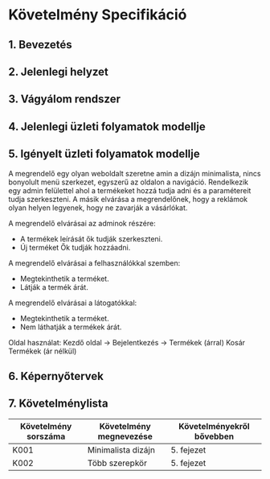# Követelmény Specifikáció
## 1. Bevezetés
## 2. Jelenlegi helyzet
## 3. Vágyálom rendszer
## 4. Jelenlegi üzleti folyamatok modellje
## 5. Igényelt üzleti folyamatok modellje

A megrendelő egy olyan weboldalt szeretne amin a dizájn minimalista, nincs bonyolult menü szerkezet, egyszerű az oldalon a navigáció. Rendelkezik egy admin felülettel ahol a termékeket hozzá tudja adni és a paramétereit tudja szerkeszteni. A másik elvárása a megrendelőnek, hogy a reklámok olyan helyen legyenek, hogy ne zavarják a vásárlókat. 

A megrendelő elvárásai az adminok részére:

- A termékek leírását ők tudják szerkeszteni.
- Új terméket Ők tudják hozzáadni. 

A megrendelő elvárásai a felhasználókkal szemben:

- Megtekinthetik a terméket.
- Látják a termék árát.

A megrendelő elvárásai a látogatókkal:

- Megtekinthetik a terméket.
- Nem láthatják a termékek árát.

Oldal használat:
Kezdő oldal ->  Bejelentkezés       ->    Termékek (árral)
                                          Kosár
                Termékek (ár nélkül)
 
## 6. Képernyőtervek
## 7. Követelménylista 

|  Követelmény sorszáma | Követelmény megnevezése  | Követelményekről bővebben | 
|-----------------------|--------------------------|---------------------------|
|         K001          |Minimalista dizájn        |         5. fejezet        |
|         K002          |Több szerepkör            |         5. fejezet        |